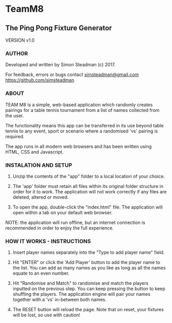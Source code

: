 # TeamM8
## The Ping Pong Fixture Generator 

VERSION v1.0


### AUTHOR ###

Developed and written by Simon Steadman (c) 2017. 

For feedback, errors or bugs contact simsteadman@gmail.com
https://github.com/simsteadman


### ABOUT ###
 
TEAM M8 is a simple, web-based application which randomly creates pairings for a table tennis tournament from a list of names collected from the user.

The functionality means this app can be transferred in its use beyond table tennis to any event, sport or scenario where a randomised 'vs' pairing is required. 

The app runs in all modern web browsers and has been written using HTML, CSS and Javascript. 
 

### INSTALATION AND SETUP ###

1. Unzip the contents of the "app" folder to a local location of your choice.

2. The 'app' folder must retain all files within its original folder structure in order for it to work. The application will not work correctly if any files are deleted, altered or moved.  

3. To open the app, double-click the "index.html" file. The application will open within a tab on your default web browser. 

NOTE: the application will run offline, but an internet connection is recommended in order to enjoy the full experience. 



### HOW IT WORKS - INSTRUCTIONS 

1. Insert player names separately into the "Type to add player name" field. 

2. Hit "ENTER" or click the 'Add Player' button to add the player name to the list. 
You can add as many names as you like as long as all the names equate to an even number. 

3. Hit "Randomise and Match" to randomise and match the players inputted on the previous step. You can keep pressing the button to keep shuffling the players. The application engine will pair your names together with a 'vs' in-between both names. 

4. The RESET button will reload the page. Note that on reset, your fixtures will be lost, so use with caution!  




